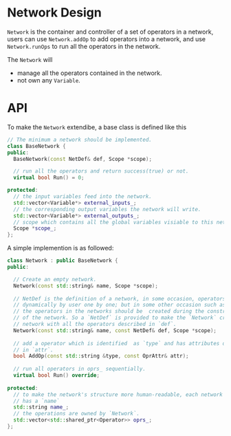 # Network Design

`Network` is the container and controller of a set of operators in a network, users can use `Network.addOp` to add operators into a network, 
and use `Network.runOps` to run all the operators in the network.

The `Network` will

- manage all the operators contained in the network.
- not own any `Variable`.

# API

To make the `Network` extendibe, a base class is defined like this

```c++
// The minimum a network should be implemented.
class BaseNetwork {
public:
  BaseNetwork(const NetDef& def, Scope *scope);

  // run all the operators and return success(true) or not.
  virtual bool Run() = 0;

protected:
  // the input variables feed into the network.
  std::vector<Variable*> external_inputs_;
  // the corresponding output variables the network will write.
  std::vector<Variable*> external_outputs_;
  // scope which contains all the global variables visiable to this network.
  Scope *scope_;
};
```

A simple implemention is as followed:

```c++
class Network : public BaseNetwork {
public:

  // Create an empty network. 
  Network(const std::string& name, Scope *scope);
  
  // NetDef is the definition of a network, in some occasion, operators are created 
  // dynamically by user one by one; but in some other occasion such as LSTM, all 
  // the operators in the networks should be  created during the construction 
  // of the network. So a `NetDef` is provided to make the `Network` create a 
  // network with all the operators described in `def`.
  Network(const std::string& name, const NetDef& def, Scope *scope);
  
  // add a operator which is identified  as `type` and has attributes described
  // in `attr`.
  bool AddOp(const std::string &type, const OprAttr& attr);
  
  // run all operators in oprs_ sequentially.
  virtual bool Run() override;
  
protected:
  // to make the network's structure more human-readable, each network will 
  // has a `name`
  std::string name_;
  // the operations are owned by `Network`.
  std::vector<std::shared_ptr<Operator>> oprs_;
};
```

